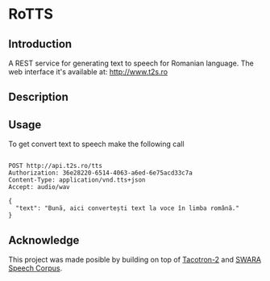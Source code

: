 # RoTTS

## Introduction

A REST service for generating text to speech for Romanian language. The web interface it's available at:  http://www.t2s.ro

## Description

## Usage

To get convert text to speech make the following call

```

POST http://api.t2s.ro/tts
Authorization: 36e28220-6514-4063-a6ed-6e75acd33c7a
Content-Type: application/vnd.tts+json
Accept: audio/wav

{
  "text": "Bună, aici convertești text la voce în limba română."
}
```

## Acknowledge

This project was made posible by building on top of [Tacotron-2](https://github.com/aurelianmaga/Tacotron-2.ro) and [SWARA Speech Corpus](https://speech.utcluj.ro/swarasc/).
